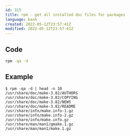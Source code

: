 ```yaml
---
id: 315
title: rpm - get all installed doc files for packages
language: bash
created: 2022-05-12T23:57:41Z
modified: 2022-05-12T23:57:41Z
---
```


## Code

```bash
rpm -qa -d
```

## Example

```
$ rpm -qa -d | head -n 10 
/usr/share/doc/make-3.82/AUTHORS
/usr/share/doc/make-3.82/COPYING
/usr/share/doc/make-3.82/NEWS
/usr/share/doc/make-3.82/README
/usr/share/info/make.info-1.gz
/usr/share/info/make.info-2.gz
/usr/share/info/make.info.gz
/usr/share/man/man1/gmake.1.gz
/usr/share/man/man1/make.1.gz
```

<!-- end -->

